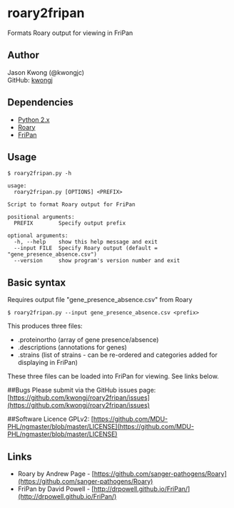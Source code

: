 # roary2fripan
Formats Roary output for viewing in FriPan

## Author
Jason Kwong (@kwongjc)  
GitHub: [kwongj](https://github.com/kwongj)  

## Dependencies
* [Python 2.x](https://www.python.org/downloads/)
* [Roary](https://github.com/sanger-pathogens/Roary)
* [FriPan](http://drpowell.github.io/FriPan/)

## Usage
`$ roary2fripan.py -h`  
```
usage: 
  roary2fripan.py [OPTIONS] <PREFIX>

Script to format Roary output for FriPan

positional arguments:
  PREFIX        Specify output prefix

optional arguments:
  -h, --help    show this help message and exit
  --input FILE  Specify Roary output (default = "gene_presence_absence.csv")
  --version     show program's version number and exit
```

## Basic syntax
Requires output file "gene_presence_absence.csv" from Roary

    $ roary2fripan.py --input gene_presence_absence.csv <prefix>

This produces three files:
* <prefix>.proteinortho (array of gene presence/absence)
* <prefix>.descriptions (annotations for genes)
* <prefix>.strains (list of strains - can be re-ordered and categories added for displaying in FriPan)

These three files can be loaded into FriPan for viewing. See links below.

##Bugs
Please submit via the GitHub issues page: [https://github.com/kwongj/roary2fripan/issues](https://github.com/kwongj/roary2fripan/issues)  

##Software Licence
GPLv2: [https://github.com/MDU-PHL/ngmaster/blob/master/LICENSE](https://github.com/MDU-PHL/ngmaster/blob/master/LICENSE)

## Links
* Roary by Andrew Page - [https://github.com/sanger-pathogens/Roary](https://github.com/sanger-pathogens/Roary)
* FriPan by David Powell - [http://drpowell.github.io/FriPan/](http://drpowell.github.io/FriPan/)
